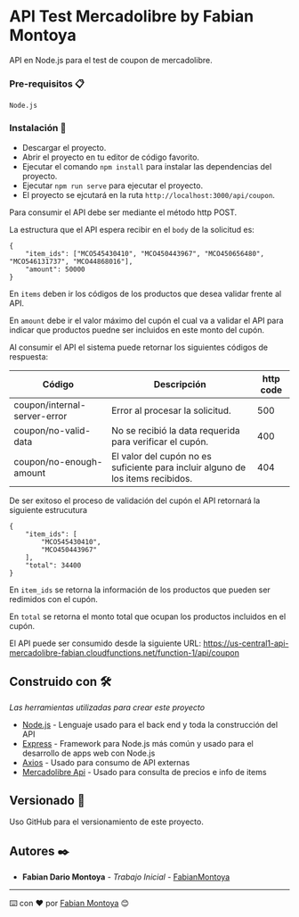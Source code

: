 # API Test Mercadolibre by Fabian Montoya

API en Node.js para el test de coupon de mercadolibre.

### Pre-requisitos 📋

```
Node.js
```

### Instalación 🔧

- Descargar el proyecto.
- Abrir el proyecto en tu editor de código favorito.
- Ejecutar el comando `npm install` para instalar las dependencias del proyecto.
- Ejecutar `npm run serve` para ejecutar el proyecto.
- El proyecto se ejcutará en la ruta `http://localhost:3000/api/coupon`.

Para consumir el API debe ser mediante el método http POST.

La estructura que el API espera recibir en el `body` de la solicitud es:

```
{
    "item_ids": ["MCO545430410", "MCO450443967", "MCO450656480", "MCO546131737", "MCO44868016"],
    "amount": 50000
}
```

En `items` deben ir los códigos de los productos que desea validar frente al API.

En `amount` debe ir el valor máximo del cupón el cual va a validar el API para indicar que productos puedne ser incluidos en este monto del cupón.

Al consumir el API el sistema puede retornar los siguientes códigos de respuesta:

| Código | Descripción | http code |
| ------------- | ------------- | ------------- |
| coupon/internal-server-error  | Error al procesar la solicitud.  | 500  |
| coupon/no-valid-data  | No se recibió la data requerida para verificar el cupón.  | 400  |
| coupon/no-enough-amount  | El valor del cupón no es suficiente para incluir alguno de los items recibidos.  | 404  |

De ser exitoso el proceso de validación del cupón el API retornará la siguiente estrucutura

```
{
    "item_ids": [
        "MCO545430410",
        "MCO450443967"
    ],
    "total": 34400
}
```

En `item_ids` se retorna la información de los productos que pueden ser redimidos con el cupón.

En `total` se retorna el monto total que ocupan los productos incluidos en el cupón.

El API puede ser consumido desde la siguiente URL: https://us-central1-api-mercadolibre-fabian.cloudfunctions.net/function-1/api/coupon

## Construido con 🛠️

_Las herramientas utilizadas para crear este proyecto_

* [Node.js](https://nodejs.org/es/) - Lenguaje usado para el back end y toda la construcción del API
* [Express](https://expressjs.com/es/) - Framework para Node.js más común y usado para el desarrollo de apps web con Node.js
* [Axios](https://www.npmjs.com/package/axios) - Usado para consumo de API externas
* [Mercadolibre Api](https://api.mercadolibre.com/items/#options) - Usado para consulta de precios e info de items

## Versionado 📌

Uso GitHub para el versionamiento de este proyecto.

## Autores ✒️

* **Fabian Dario Montoya** - *Trabajo Inicial* - [FabianMontoya](https://github.com/FabianMontoya)
---
⌨️ con ❤️ por [Fabian Montoya](https://github.com/FabianMontoya) 😊

